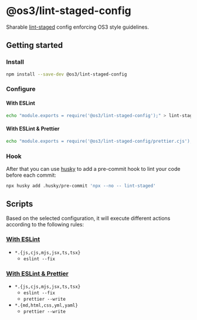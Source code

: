 # @os3/lint-staged-config

Sharable [lint-staged](https://github.com/okonet/lint-staged#readme) config enforcing OS3 style guidelines.

## Getting started

### Install

```bash
npm install --save-dev @os3/lint-staged-config
```

### Configure

#### With ESLint

```bash
echo "module.exports = require('@os3/lint-staged-config');" > lint-staged.config.cjs
```

#### With ESLint & Prettier

```bash
echo "module.exports = require('@os3/lint-staged-config/prettier.cjs');" > lint-staged.config.cjs
```

### Hook

After that you can use [husky](https://typicode.github.io/husky/) to add a pre-commit hook to lint your code before each commit:

```bash
npx husky add .husky/pre-commit 'npx --no -- lint-staged'
```

## Scripts

Based on the selected configuration, it will execute different actions according to the following rules:

### [With ESLint](#with-eslint)

- `*.{js,cjs,mjs,jsx,ts,tsx}`
  - `eslint --fix`

### [With ESLint & Prettier](#with-eslint--prettier)

- `*.{js,cjs,mjs,jsx,ts,tsx}`
  - `eslint --fix`
  - `prettier --write`
- `*.{md,html,css,yml,yaml}`
  - `prettier --write`
